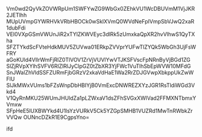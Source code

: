Vm0wd2QyVkZOVWRpUm1SWFYwZG9WbGx0ZEhkVU1WcDBUVmM1VjJKR2JETlhh
MUpUVmpGYWRHVkVRbHBOCk0wSklXVmQ0WVdNeFpIVmpSbVJwQ2xaR1dubFdi
VEI0VXpGSmVWUnJiR2xTYlZKWVEyc3dlRk5zUmxkaQpXR2hvVlhwS1QyTXha
SFZTYkdScFVteHdkMUV5ZUVwa01ERkpZVVprYUFwTlZYQk5WbGh3UjFsWFRY
aGoKUld4VllrWmFjRlZ0TlVOV1ZrVjVUVlYwVTJKSFVscFpNRnByVjBGd1ZG
SlZjRVpXYlhSVFV6RlZlRlJyClpGZ0tZbXR3YjFWc1VuTlhSbEpWVW10MFdG
SnJWalZhVldSSFZURmFjbGRzV2xkaVdHaE1Wa2RrZDJGVwpXbkppUkZwWFlU
SlJkMWxVUms1bFZsWnpDbHBIYjB0VmExcDNWREZXYzJGR1RsTldiWGd3Vkd4
V1QyRnMKU25WUmJHUldZa1pLZWxaV1dsZFhSVGxXWlVad2FFMXNTbmxYVmxw
SFpHeE5lUXBWYkd4U1lsYzVURkV5Ck5YZGpSMHB1VUZRd1MwTnRWbkZrVVQw
OUNncDZkR1E9CgpsYno=

ifd